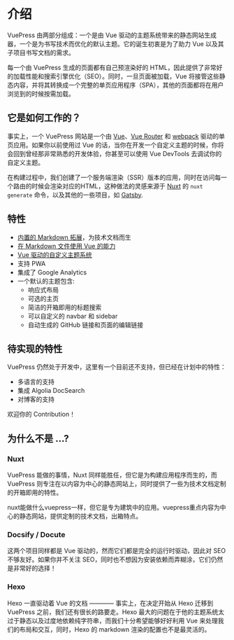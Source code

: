 # 介绍

VuePress 由两部分组成：一个是由 Vue 驱动的主题系统带来的静态网站生成器，一个是为书写技术而优化的默认主题。它的诞生初衷是为了助力 Vue 以及其子项目书写文档的需求。
 
每一个由 VuePress 生成的页面都有自己预渲染好的 HTML，因此提供了非常好的加载性能和搜索引擎优化（SEO）。同时，一旦页面被加载，Vue 将接管这些静态内容，并将其转换成一个完整的单页应用程序（SPA），其他的页面都将在用户浏览到的时候按需加载。

## 它是如何工作的？

事实上，一个 VuePress 网站是一个由 [Vue](http://vuejs.org/)、[Vue Router](https://github.com/vuejs/vue-router) 和 [webpack](http://webpack.js.org/) 驱动的单页应用。如果你以前使用过 Vue 的话，当你在开发一个自定义主题的时候，你将会回到曾经那非常熟悉的开发体验，你甚至可以使用 Vue DevTools 去调试你的自定义主题。

在构建过程中，我们创建了一个服务端渲染（SSR）版本的应用，同时在访问每一个路由的时候会渲染对应的HTML，这种做法的灵感来源于 [Nuxt](https://nuxtjs.org/) 的 `nuxt generate` 命令，以及其他的一些项目，如 [Gatsby](https://www.gatsbyjs.org/).

## 特性

- [内置的 Markdown 拓展](./markdown.md)，为技术文档而生
- [在 Markdown 文件使用 Vue 的能力](./using-vue.md)
- [Vue 驱动的自定义主题系统](./custom-themes)
- 支持 PWA
- 集成了 Google Analytics
- 一个默认的主题包含:
  - 响应式布局
  - 可选的主页
  - 简洁的开箱即用的标题搜索
  - 可以自定义的 navbar 和 sidebar
  - 自动生成的 GitHub 链接和页面的编辑链接

## 待实现的特性

VuePress 仍然处于开发中，这里有一个目前还不支持，但已经在计划中的特性：

- 多语言的支持
- 集成 Algolia DocSearch 
- 对博客的支持

欢迎你的 Contribution！

## 为什么不是 ...?

### Nuxt

VuePress 能做的事情，Nuxt 同样能胜任，但它是为构建应用程序而生的，而 VuePress 则专注在以内容为中心的静态网站上，同时提供了一些为技术文档定制的开箱即用的特性。

nuxt能做什么vuepress一样，但它是专为建筑中的应用。vuepress重点内容为中心的静态网站，提供定制的技术文档，出箱特点。

### Docsify / Docute

这两个项目同样都是 Vue 驱动的，然而它们都是完全的运行时驱动，因此对 SEO 不够友好。如果你并不关注 SEO，同时也不想因为安装依赖而弄糊涂，它们仍然是非常好的选择！

### Hexo

Hexo 一直驱动着 Vue 的文档 ———— 事实上，在决定开始从 Hexo 迁移到 VuePress 之前，我们还有很长的路要走。Hexo 最大的问题在于他的主题系统太过于静态以及过度地依赖纯字符串，而我们十分希望能够好好利用 Vue 来处理我们的布局和交互，同时，Hexo 的 markdown 渲染的配置也不是最灵活的。

